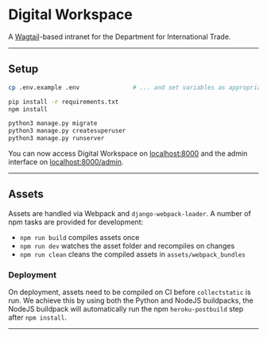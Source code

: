 # Digital Workspace

A [Wagtail]-based intranet for the Department for International Trade.

---

## Setup

```bash
cp .env.example .env               # ... and set variables as appropriate

pip install -r requirements.txt
npm install

python3 manage.py migrate
python3 manage.py createsuperuser
python3 manage.py runserver
```

You can now access Digital Workspace on [localhost:8000](http://localhost:8000>)
and the admin interface on [localhost:8000/admin](http://localhost:8000/admin).

---

## Assets

Assets are handled via Webpack and `django-webpack-loader`. A number of npm
tasks are provided for development:

- `npm run build` compiles assets once
- `npm run dev` watches the asset folder and recompiles on changes
- `npm run clean` cleans the compiled assets in `assets/webpack_bundles`

### Deployment

On deployment, assets need to be compiled on CI before `collectstatic` is run.
We achieve this by using both the Python and NodeJS buildpacks, the NodeJS
buildpack will automatically run the npm `heroku-postbuild` step after
`npm install`.

---

[Wagtail]: https://www.wagtail.io
